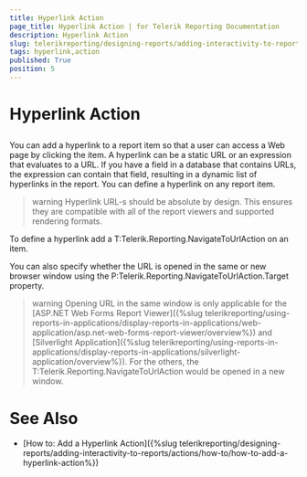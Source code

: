 ```yaml
---
title: Hyperlink Action
page_title: Hyperlink Action | for Telerik Reporting Documentation
description: Hyperlink Action
slug: telerikreporting/designing-reports/adding-interactivity-to-reports/actions/hyperlink-action
tags: hyperlink,action
published: True
position: 5
---
```


# Hyperlink Action



## 

You can add a hyperlink to a report item so that a user can access a Web page by clicking the item. 
      	A hyperlink can be a static URL or an expression that evaluates to a URL. If you have a field in a database 
      	that contains URLs, the expression can contain that field, resulting in a dynamic list of hyperlinks in the 
      	report. You can define a hyperlink on any report item. 

>warning Hyperlink URL-s should be absolute by design. This ensures they are compatible with all of the report viewers and supported rendering formats.          


To define a hyperlink add a T:Telerik.Reporting.NavigateToUrlAction on an item.

You can also specify whether the URL is opened in the same or new browser window using the 
      		P:Telerik.Reporting.NavigateToUrlAction.Target property.

>warning Opening URL in the same window is only applicable for the [ASP.NET Web Forms Report Viewer]({%slug telerikreporting/using-reports-in-applications/display-reports-in-applications/web-application/asp.net-web-forms-report-viewer/overview%}) and [Silverlight Application]({%slug telerikreporting/using-reports-in-applications/display-reports-in-applications/silverlight-application/overview%}).	For the others, the T:Telerik.Reporting.NavigateToUrlAction would be opened in a new window.


# See Also

 * [How to: Add a Hyperlink Action]({%slug telerikreporting/designing-reports/adding-interactivity-to-reports/actions/how-to/how-to-add-a-hyperlink-action%})
